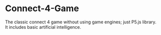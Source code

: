 # Connect-4-Game
The classic connect 4 game without using game engines; just P5.js library. It includes basic artificial intelligence.
